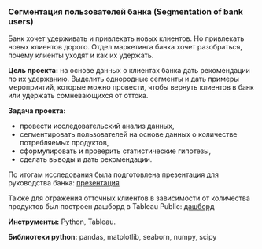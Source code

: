 ### Сегментация пользователей банка (Segmentation of bank users)

Банк хочет удерживать и привлекать новых клиентов. Но привлекать новых клиентов дорого. Отдел маркетинга банка хочет разобраться, почему клиенты уходят и как их удержать.

**Цель проекта:** на основе данных о клиентах банка дать рекомендации по их удержанию. Выделить однородные сегменты и дать примеры мероприятий, которые можно провести, чтобы вернуть клиентов в банк или удержать сомневающихся от оттока.

**Задача проекта:** 

- провести исследовательский анализ данных,
- сегментировать пользователей на основе данных о количестве потребляемых продуктов,
- сформулировать и проверить статистические гипотезы,
- сделать выводы и дать рекомендации.

По итогам исследования была подготовлена презентация для руководства банка: <a href ="https://docs.google.com/presentation/d/124_QYDiKBbdLur19yl86p0093WgeQxJ3yk3bwUQp1XQ/edit?usp=sharing">презентация</a>

Также для отражения отточных клиентов в зависимости от количества продуктов был построен дашборд в Tableau Public: <a href ="https://public.tableau.com/app/profile/mikhail6624/viz/dash_final_project/dash?publish=yes">дашборд</a>

**Инструменты:** Python, Tableau.

**Библиотеки python:** pandas, matplotlib, seaborn, numpy, scipy
